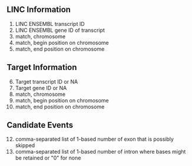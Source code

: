 LINC Information
----------------

1. LINC ENSEMBL transcript ID
2. LINC ENSEMBL gene ID of transcript
3. match, chromosome
4. match, begin position on chromosome
5. match, end position on chromosome

Target Information
------------------

6. Target transcript ID or NA
7. Target gene ID or NA
10. match, chromosome
11. match, begin position on chromosome
12. match, end position on chromosome

Candidate Events
----------------

12. comma-separated list of 1-based number of exon that is possibly skipped
13. comma-separated list of 1-based number of intron where bases might be retained or "0" for none
